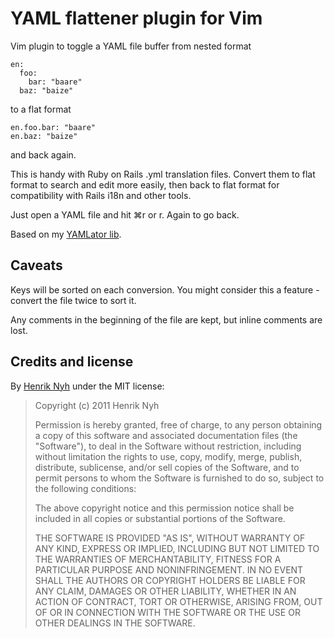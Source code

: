 # YAML flattener plugin for Vim

Vim plugin to toggle a YAML file buffer from nested format

    en:
      foo:
        bar: "baare"
      baz: "baize"

to a flat format

    en.foo.bar: "baare"
    en.baz: "baize"

and back again.

This is handy with Ruby on Rails .yml translation files.
Convert them to flat format to search and edit more easily, then back to flat format for compatibility with Rails i18n and other tools.

Just open a YAML file and hit ⌘r or <leader>r. Again to go back.

Based on my [YAMLator lib](https://gist.github.com/293581).

## Caveats

Keys will be sorted on each conversion. You might consider this a feature - convert the file twice to sort it.

Any comments in the beginning of the file are kept, but inline comments are lost.


## Credits and license

By [Henrik Nyh](http://henrik.nyh.se/) under the MIT license:

>  Copyright (c) 2011 Henrik Nyh
>
>  Permission is hereby granted, free of charge, to any person obtaining a copy
>  of this software and associated documentation files (the "Software"), to deal
>  in the Software without restriction, including without limitation the rights
>  to use, copy, modify, merge, publish, distribute, sublicense, and/or sell
>  copies of the Software, and to permit persons to whom the Software is
>  furnished to do so, subject to the following conditions:
>
>  The above copyright notice and this permission notice shall be included in
>  all copies or substantial portions of the Software.
>
>  THE SOFTWARE IS PROVIDED "AS IS", WITHOUT WARRANTY OF ANY KIND, EXPRESS OR
>  IMPLIED, INCLUDING BUT NOT LIMITED TO THE WARRANTIES OF MERCHANTABILITY,
>  FITNESS FOR A PARTICULAR PURPOSE AND NONINFRINGEMENT. IN NO EVENT SHALL THE
>  AUTHORS OR COPYRIGHT HOLDERS BE LIABLE FOR ANY CLAIM, DAMAGES OR OTHER
>  LIABILITY, WHETHER IN AN ACTION OF CONTRACT, TORT OR OTHERWISE, ARISING FROM,
>  OUT OF OR IN CONNECTION WITH THE SOFTWARE OR THE USE OR OTHER DEALINGS IN
>  THE SOFTWARE.
